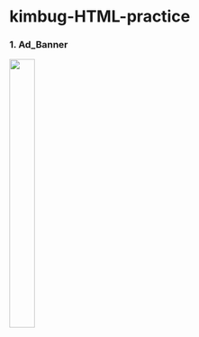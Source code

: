 # kimbug-HTML-practice

### 1. Ad_Banner
<img src="https://i.esdrop.com/d/KwrGH1p1Zl/purQ91ws0v.png"  width="30%" height="35%">
